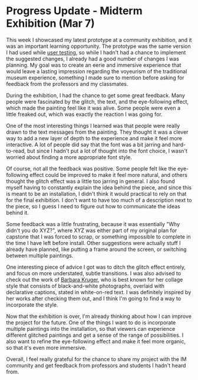 # Progress Update - Midterm Exhibition (Mar 7)
This week I showcased my latest prototype at a community exhibition, and it was an important learning opportunity. The prototype was the same version I had used while [user testing](https://github.com/mlk525/capstone/blob/main/Update_Feb28.md), so while I hadn't had a chance to implement the suggested changes, I already had a good number of changes I was planning. My goal was to create an eerie and immersive experience that would leave a lasting impression regarding the voyeurism of the traditional museum experience, something I made sure to mention before asking for feedback from the professors and my classmates.

During the exhibition, I had the chance to get some great feedback. Many people were fascinated by the glitch, the text, and the eye-following effect, which made the painting feel like it was alive. Some people were even a little freaked out, which was exactly the reaction I was going for.

One of the most interesting things I learned was that people were really drawn to the text messages from the painting. They thought it was a clever way to add a new layer of depth to the experience and make it feel more interactive. A lot of people did say that the font was a bit jarring and hard-to-read, but since I hadn't put a lot of thought into the font choice, I wasn't worried about finding a more appropriate font style.

Of course, not all the feedback was positive. Some people felt like the eye-following effect could be improved to make it feel more natural, and others thought the glitch effect was a little too jarring in general. I also found myself having to constantly explain the idea behind the piece, and since this is meant to be an installation, I didn't think it would practical to rely on that for the final exhibition. I don't want to have too much of a description next to the piece, so I guess I need to figure out how to communicate the ideas behind it.

Some feedback was a little frustrating, because it was essentially "Why didn't you do XYZ?", where XYZ was either part of my original plan for capstone that I was forced to scrap, or something impossible to complete in the time I have left before install. Other suggestions were actually stuff I already have planned, like putting a frame around the screen, or switching between multiple paintings.

One interesting piece of advice I got was to ditch the glitch effect entirely, and focus on more understated, subtle transitions. I was also advised to check out the work of [Barbara Kruger](https://en.wikipedia.org/wiki/Barbara_Kruger), who is best known for her collage style that consists of black-and-white photographs, overlaid with declarative captions, stated in white-on-red text. I was definitely inspired by her works after checking them out, and I think I'm going to find a way to incorporate the style.

Now that the exhibition is over, I'm already thinking about how I can improve the project for the future. One of the things I want to do is incorporate multiple paintings into the installation, so that viewers can experience different glitched paintings and get a sense of the range of possibilities. I also want to refine the eye-following effect and make it feel more organic, so that it's even more immersive.

Overall, I feel really grateful for the chance to share my project with the IM community and get feedback from professors and students I hadn't heard from.

